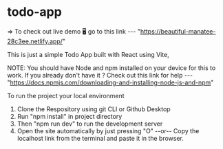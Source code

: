 # todo-app

=> To check out live demo 🖥️ go to this link --- "https://beautiful-manatee-28c3ee.netlify.app/"

This is just a simple Todo App built with React using Vite,

NOTE: You should have Node and npm installed on your device for this to work.
      If you already don't have it ? Check out this link for help --- "https://docs.npmjs.com/downloading-and-installing-node-js-and-npm"
      
To run the project your local environment

1. Clone the Respository using git CLI or Github Desktop
2. Run "npm install" in project directory
3. Then "npm run dev" to run the development server
4. Open the site automatically by just pressing "O" 
                      --or--
   Copy the localhost link from the terminal and paste it in the browser.
